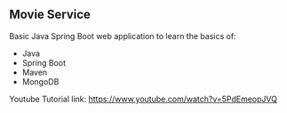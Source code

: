 ## Movie Service
Basic Java Spring Boot web application to learn the basics of:
- Java
- Spring Boot
- Maven
- MongoDB

Youtube Tutorial link: https://www.youtube.com/watch?v=5PdEmeopJVQ